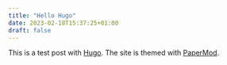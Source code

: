 ```yaml
---
title: "Hello Hugo"
date: 2023-02-18T15:37:25+01:00
draft: false
---
```



This is a test post with [Hugo](https://gohugo.io/). The site is themed with [PaperMod](https://github.com/adityatelange/hugo-PaperMod).
